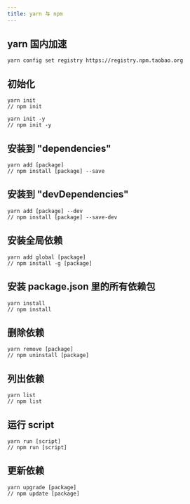 ```yaml
---
title: yarn 与 npm
---
```


## yarn 国内加速

```
yarn config set registry https://registry.npm.taobao.org
```

## 初始化

```
yarn init
// npm init

yarn init -y
// npm init -y
```

## 安装到 "dependencies"

```
yarn add [package]
// npm install [package] --save 
```

## 安装到 "devDependencies"

```
yarn add [package] --dev
// npm install [package] --save-dev
```

## 安装全局依赖 

```
yarn add global [package]
// npm install -g [package]
```

## 安装 package.json 里的所有依赖包

```
yarn install
// npm install
```

## 删除依赖

```
yarn remove [package]
// npm uninstall [package]
```

## 列出依赖

```
yarn list
// npm list
```

## 运行 script

```
yarn run [script]
// npm run [script]
```

## 更新依赖

```
yarn upgrade [package]
// npm update [package]
```